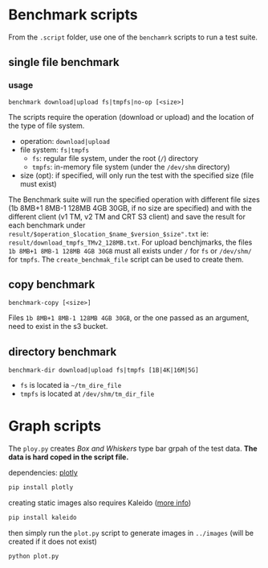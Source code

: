 # Benchmark scripts
From the `.script` folder, use one of the `benchamrk` scripts to run a test suite.

## single file benchmark
### usage
```
benchmark download|upload fs|tmpfs|no-op [<size>]
```
 The scripts require the operation
(download or upload) and the location of the type of file system.
- operation: `download|upload`
- file system: `fs|tmpfs`
  - `fs`: regular file system, under the root (`/`) directory
  - `tmpfs`: in-memory file system (under the `/dev/shm` directory)
- size (opt): if specified, will only run the test with the specified size (file must exist)

The Benchmark suite will run the specified operation with different file sizes (1b 8MB+1 8MB-1 128MB 4GB 30GB, if no 
size are specified) and with 
the different client (v1 TM, v2 TM and CRT S3 client) and save the result for each benchmark under 
`result/$operation_$location_$name_$version_$size".txt` ie: `result/download_tmpfs_TMv2_128MB.txt`. 
For upload benchjmarks, the files
`1b 8MB+1 8MB-1 128MB 4GB 30GB` must all exists under `/` for `fs` or `/dev/shm/` for `tmpfs`. The `create_benchmak_file` 
script can be used to create them.

## copy benchmark
```
benchmark-copy [<size>]
```
Files `1b 8MB+1 8MB-1 128MB 4GB 30GB`, or the one passed as an argument, need to exist in the s3 bucket.

## directory benchmark
```
benchmark-dir download|upload fs|tmpfs [1B|4K|16M|5G]
```
- `fs` is located ia `~/tm_dire_file`
- `tmpfs` is located at `/dev/shm/tm_dir_file`

# Graph scripts
The `ploy.py` creates _Box and Whiskers_ type bar grpah of the test data. **The data is hard coped in the script file.**

dependencies: [plotly](https://plotly.com/python/getting-started/)
```bash
pip install plotly
```

creating static images also requires Kaleido ([more info](https://plotly.com/python/static-image-export/))

```bash
pip install kaleido
```

then simply run the `plot.py` script to generate images in `../images` (will be created if it does not exist)

```bash
python plot.py
```